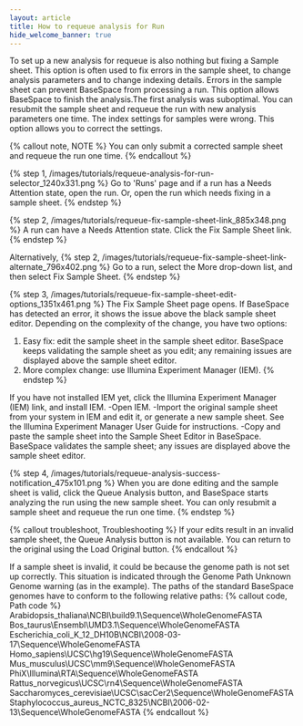 ```yaml
---
layout: article
title: How to requeue analysis for Run 
hide_welcome_banner: true
---
```


To set up a new analysis for requeue is also nothing but fixing a Sample sheet. This option is often used to fix errors in the sample sheet, to change analysis parameters and to change indexing details. Errors in the sample sheet can prevent BaseSpace from processing a run. This option allows BaseSpace to finish the analysis.The first analysis was suboptimal. You can resubmit the sample sheet and requeue the run with new analysis parameters one time.	The index settings for samples were wrong. This option allows you to correct the settings.

{% callout note, NOTE %}
You can only submit a corrected sample sheet and requeue the run one time.
{% endcallout %}

{% step 1, /images/tutorials/requeue-analysis-for-run-selector_1240x331.png %}
Go to 'Runs' page and if a run has a Needs Attention state, open the run. Or, open the run which needs fixing in a sample sheet.
{% endstep %}

{% step 2, /images/tutorials/requeue-fix-sample-sheet-link_885x348.png %}
A run can have a Needs Attention state. Click the Fix Sample Sheet link.
{% endstep %}

Alternatively,
{% step 2, /images/tutorials/requeue-fix-sample-sheet-link-alternate_796x402.png %}
Go to a run, select the More drop-down list, and then select Fix Sample Sheet.
{% endstep %}

{% step 3, /images/tutorials/requeue-fix-sample-sheet-edit-options_1351x461.png %}
The Fix Sample Sheet page opens. If BaseSpace has detected an error, it shows the issue above the black sample sheet editor. Depending on the complexity of the change, you have two options:
1. Easy fix: edit the sample sheet in the sample sheet editor. BaseSpace keeps validating the sample sheet as you edit; any remaining issues are displayed above the sample sheet editor.
2. More complex change: use Illumina Experiment Manager (IEM).
{% endstep %}

If you have not installed IEM yet, click the Illumina Experiment Manager (IEM) link, and install IEM.
-Open IEM.
-Import the original sample sheet from your system in IEM and edit it, or generate a new sample sheet. See the Illumina Experiment Manager User Guide for instructions.
-Copy and paste the sample sheet into the Sample Sheet Editor in BaseSpace.
BaseSpace validates the sample sheet; any issues are displayed above the sample sheet editor.

{% step 4, /images/tutorials/requeue-analysis-success-notification_475x101.png %}
When you are done editing and the sample sheet is valid, click the Queue Analysis button, and BaseSpace starts analyzing the run using the new sample sheet. You can only resubmit a sample sheet and requeue the run one time.
{% endstep %}

{% callout troubleshoot, Troubleshooting %}
If your edits result in an invalid sample sheet, the Queue Analysis button is not available. You can return to the original using the Load Original button.
{% endcallout %}

If a sample sheet is invalid, it could be because the genome path is not set up correctly. This situation is indicated through the Genome Path Unknown Genome warning (as in the example). The paths of the standard BaseSpace genomes have to conform to the following relative paths:
{% callout code, Path code %}
Arabidopsis_thaliana\NCBI\build9.1\Sequence\WholeGenomeFASTA
Bos_taurus\Ensembl\UMD3.1\Sequence\WholeGenomeFASTA
Escherichia_coli_K_12_DH10B\NCBI\2008-03-17\Sequence\WholeGenomeFASTA
Homo_sapiens\UCSC\hg19\Sequence\WholeGenomeFASTA
Mus_musculus\UCSC\mm9\Sequence\WholeGenomeFASTA
PhiX\Illumina\RTA\Sequence\WholeGenomeFASTA
Rattus_norvegicus\UCSC\rn4\Sequence\WholeGenomeFASTA
Saccharomyces_cerevisiae\UCSC\sacCer2\Sequence\WholeGenomeFASTA
Staphylococcus_aureus_NCTC_8325\NCBI\2006-02-13\Sequence\WholeGenomeFASTA
{% endcallout %}